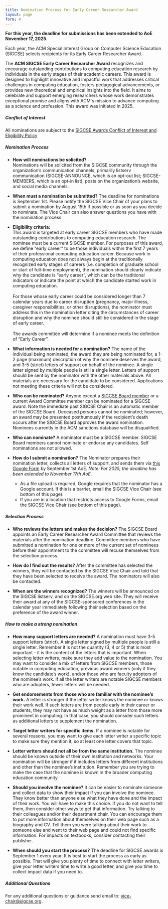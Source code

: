 ```yaml
---
title: Nomination Process for Early Career Researcher Award
layout: page
form: #
---
```


__For this year, the deadline for submissions has been extended to AoE November 17, 2025.__

Each year, the ACM Special Interest Group on Computer Science Education (SIGCSE) selects recipients for its Early Career Researcher Award.

The **ACM SIGCSE Early Career Researcher Award** recognizes and encourage outstanding contributions to computing education research by individuals in the early stages of their academic careers. This award is designed to highlight innovative and impactful work that addresses critical challenges in computing education, fosters pedagogical advancements, or provides new theoretical and empirical insights into the field. It aims to celebrate and support emerging researchers whose work demonstrates exceptional promise and aligns with ACM's mission to advance computing as a science and profession. This award was initiated in 2025.

##### Conflict of Interest 
All nominations are subject to the [SIGCSE Awards Conflict of Interest and Eligibility Policy]({{"/policies/awards/index.html"|absolute_url}})

##### Nomination Process
* **How will nominations be solicited?**    
Nominations will be solicited from the SIGCSE community through the organization’s communication channels, primarily listserv communication (SIGCSE-ANNOUNCE, which is an opt-out list; SIGCSE-MEMBERS, which is an opt-in list), posts on the organization’s website, and social media channels.

* **When must a nomination be submitted?**  The deadline for nominations is September 1st. Please notify the SIGCSE Vice Chair of your plans to submit a nomination by August 15th if possible or as soon as you decide to nominate. The Vice Chair can also answer questions you have with the nomination process.

* **Eligibility criteria:**    
This award is targeted at early career SIGCSE members who have made outstanding contributions to computing education research. The nominee must be a current SIGCSE member. For purposes of this award, we define “early career” to be those individuals within the first 7 years of their professional computing education career. Because work in computing education does not always begin at the traditionally recognized early stages of careers (i.e. completion of graduate school or start of full-time employment), the nomination should clearly indicate why the candidate is “early career”, which can be the traditional indicators or indicate the point at which the candidate started work in computing education.<br><br>
For those whose early career could be considered longer than 7 calendar years due to career disruption (pregnancy, major illness, caregiver responsibilities, or other disruptions), the nominator must address this in the nomination letter citing the circumstances of career disruption and why the nominee should still be considered in the stage of early career.<br><br>
The awards committee will determine if a nominee meets the definition of “Early Career”.

* **What information is needed for a nomination?** The name of the individual being nominated, the award they are being nominated for, a 1-2 page (maximum) description of why the nominee deserves the award, and 3-5 (strict) letters of support on behalf of the nominee. A single letter signed by multiple people is still a single letter. Letters of support should be sent by the nominator with the other materials above. All materials are necessary for the candidate to be considered. Applications not meeting these criteria will not be considered.

* **Who can be nominated?** Anyone except a [SIGCSE Board member]({{"/about/board.html"|absolute_url}}) or a current Award Committee member can be nominated for a SIGCSE award. Note the immediate past SIGCSE Chair is an automatic member of the SIGCSE Board. Deceased persons cannot be nominated; however, an award may be presented posthumously if the recipient’s death occurs after the SIGCSE Board approves the award nomination. Nominees currently in the ACM sanctions database will be disqualified.


* **Who can nominate?** A nominator must be a SIGCSE member. SIGCSE Board members cannot nominate or endorse any candidates. Self nominations are not allowed.


* **How do I submit a nomination?**  The Nominator prepares their nomination letter, collects all letters of support, and sends them via [this Google Form]({{page.form}}) by September 1st AoE.  _Note: For 2025, the deadline has been extended to November 17th AoE._
    * As a file upload is required, Google requires that the nominator has a Google account. If this is a barrier, email the SIGCSE Vice Chair (see bottom of this page).
    * If you are in a location that restricts access to Google Forms, email the SIGCSE Vice Chair (see bottom of this page).


##### Selection Process

* **Who reviews the letters and makes the decision?** The SIGCSE Board appoints an Early Career Researcher Award Committee that reviews the materials after the nomination deadline. Committee members who have submitted a nomination for one or more of the current set of nominees before their appointment to the committee will recuse themselves from the selection process.

* **How do I find out the results?** After the committee has selected the winners, they will be contacted by the SIGCSE Vice Chair and told that they have been selected to receive the award. The nominators will also be contacted.

* **When are the winners recognized?** The winners will be announced on the SIGCSE listserv, and on the SIGCSE.org web site. They will receive their award at any of the SIGCSE-sponsored conferences in the calendar year immediately following their selection based on the preference of the award winner.


##### How to make a strong nomination

* **How many support letters are needed?** A nomination must have 3-5 support letters (strict). A single letter signed by multiple people is still a single letter. Remember it is not the quantity (3, 4 or 5) that is most important - it is the content of the letters that is important. When selecting letter writers, make sure they add value to the nomination. You may want to consider a mix of letters from SIGCSE members, those notable in computing education, previous award winners (only if they know the candidate’s work), and/or those who are faculty adopters of the nominee’s work. If all the letter writers are notable SIGCSE members who are adopters, fewer letters will be needed.

* **Get endorsements from those who are familiar with the nominee’s work.** A letter is stronger if the letter writer knows the nominee or knows their work well. If such letters are from people early in their career or students, they may not have as much weight as a letter from those more prominent in computing. In that case, you should consider such letters as additional letters to supplement the nomination.

* **Target letter writers for specific items.** If a nominee is notable for several reasons, you may want to give each letter writer a specific topic to make sure they mention it, so at least one letter covers that topic.

* **Letter writers should not all be from the same institution.** The nominee should be known outside of their own institution and networks. Your nomination will be stronger if it includes letters from different institutions and other than the nominee’s institution. Remember you are trying to make the case that the nominee is known in the broader computing education community.

* **Should you involve the nominee?** It can be easier to nominate someone and collect data to show their impact if you can involve the nominee. They know better than anyone else what they have done and the impact of their work. You will have to make this choice. If you do not want to tell them, then consider other ways to get that information. Try talking to their colleagues and/or their department chair. You can encourage them to put more information about themselves on their web page such as a biography and CV. Tell them you were talking about their work to someone else and went to their web page and could not find specific information. For impacts on textbooks, consider contacting their publisher.

* **When should you start the process?** The deadline for SIGCSE awards is September 1 every year. It is best to start the process as early as possible. That will give you plenty of time to connect with letter writers, give your letter writers time to write a good letter, and give you time to collect impact data if you need to.

##### Additional Questions

For any additional questions or guidance send email to:
[vice-chair@sigcse.org](mailto:vice-chair@sigcse.org).

